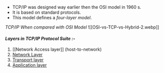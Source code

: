 - TCP/IP was designed way earlier then the OSI model in 1960 s.
- It is based on standard protocols.
- This model defines a *four-layer model*.

*TCP/IP When compared with OSI Model*
![[OSI-vs-TCP-vs-Hybrid-2.webp]]

#### ***Layers in TCP/IP Protocol Suite :-*** 

1. [[Network Access layer]] (host-to-network)
2. [Network Layer](Network-Layer-TCP-IP.md)
3. [Transport layer](Transport-Layer-TCP-IP.md)
4. [Application layer](Application-Layer-TCP-IP.md)

